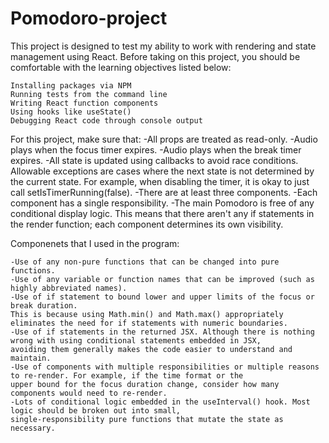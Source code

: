 # Pomodoro-project

This project is designed to test my ability to work with rendering and state management using React.
Before taking on this project, you should be comfortable with the learning objectives listed below:

    Installing packages via NPM
    Running tests from the command line
    Writing React function components
    Using hooks like useState()
    Debugging React code through console output

For this project, make sure that:
-All props are treated as read-only.
-Audio plays when the focus timer expires.
-Audio plays when the break timer expires.
-All state is updated using callbacks to avoid race conditions. Allowable exceptions are cases where the next state is not
determined by the current state. For example, when disabling the timer, it is okay to just call setIsTimerRunning(false).
-There are at least three components.
-Each component has a single responsibility.
-The main Pomodoro is free of any conditional display logic. This means that there aren't any if statements in the render function;
each component determines its own visibility.

Componenets that I used in the program:

    -Use of any non-pure functions that can be changed into pure functions.
    -Use of any variable or function names that can be improved (such as highly abbreviated names).
    -Use of if statement to bound lower and upper limits of the focus or break duration. 
    This is because using Math.min() and Math.max() appropriately eliminates the need for if statements with numeric boundaries.
    -Use of if statements in the returned JSX. Although there is nothing wrong with using conditional statements embedded in JSX,
    avoiding them generally makes the code easier to understand and maintain.
    -Use of components with multiple responsibilities or multiple reasons to re-render. For example, if the time format or the
    upper bound for the focus duration change, consider how many components would need to re-render.
    -Lots of conditional logic embedded in the useInterval() hook. Most logic should be broken out into small,
    single-responsibility pure functions that mutate the state as necessary.
    
    
